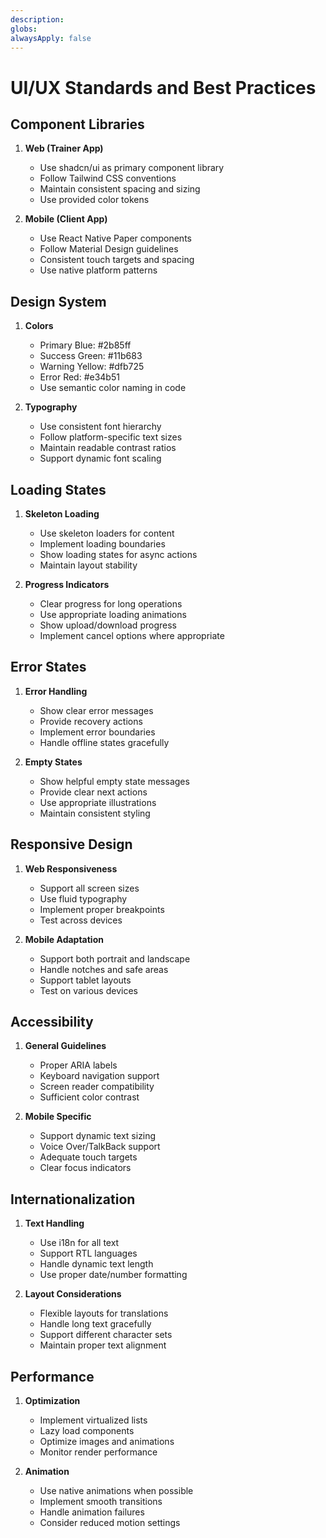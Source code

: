 ```yaml
---
description:
globs:
alwaysApply: false
---
```


# UI/UX Standards and Best Practices

## Component Libraries

1. **Web (Trainer App)**

   - Use shadcn/ui as primary component library
   - Follow Tailwind CSS conventions
   - Maintain consistent spacing and sizing
   - Use provided color tokens

2. **Mobile (Client App)**
   - Use React Native Paper components
   - Follow Material Design guidelines
   - Consistent touch targets and spacing
   - Use native platform patterns

## Design System

1. **Colors**

   - Primary Blue: #2b85ff
   - Success Green: #11b683
   - Warning Yellow: #dfb725
   - Error Red: #e34b51
   - Use semantic color naming in code

2. **Typography**
   - Use consistent font hierarchy
   - Follow platform-specific text sizes
   - Maintain readable contrast ratios
   - Support dynamic font scaling

## Loading States

1. **Skeleton Loading**

   - Use skeleton loaders for content
   - Implement loading boundaries
   - Show loading states for async actions
   - Maintain layout stability

2. **Progress Indicators**
   - Clear progress for long operations
   - Use appropriate loading animations
   - Show upload/download progress
   - Implement cancel options where appropriate

## Error States

1. **Error Handling**

   - Show clear error messages
   - Provide recovery actions
   - Implement error boundaries
   - Handle offline states gracefully

2. **Empty States**
   - Show helpful empty state messages
   - Provide clear next actions
   - Use appropriate illustrations
   - Maintain consistent styling

## Responsive Design

1. **Web Responsiveness**

   - Support all screen sizes
   - Use fluid typography
   - Implement proper breakpoints
   - Test across devices

2. **Mobile Adaptation**
   - Support both portrait and landscape
   - Handle notches and safe areas
   - Support tablet layouts
   - Test on various devices

## Accessibility

1. **General Guidelines**

   - Proper ARIA labels
   - Keyboard navigation support
   - Screen reader compatibility
   - Sufficient color contrast

2. **Mobile Specific**
   - Support dynamic text sizing
   - Voice Over/TalkBack support
   - Adequate touch targets
   - Clear focus indicators

## Internationalization

1. **Text Handling**

   - Use i18n for all text
   - Support RTL languages
   - Handle dynamic text length
   - Use proper date/number formatting

2. **Layout Considerations**
   - Flexible layouts for translations
   - Handle long text gracefully
   - Support different character sets
   - Maintain proper text alignment

## Performance

1. **Optimization**

   - Implement virtualized lists
   - Lazy load components
   - Optimize images and animations
   - Monitor render performance

2. **Animation**
   - Use native animations when possible
   - Implement smooth transitions
   - Handle animation failures
   - Consider reduced motion settings
